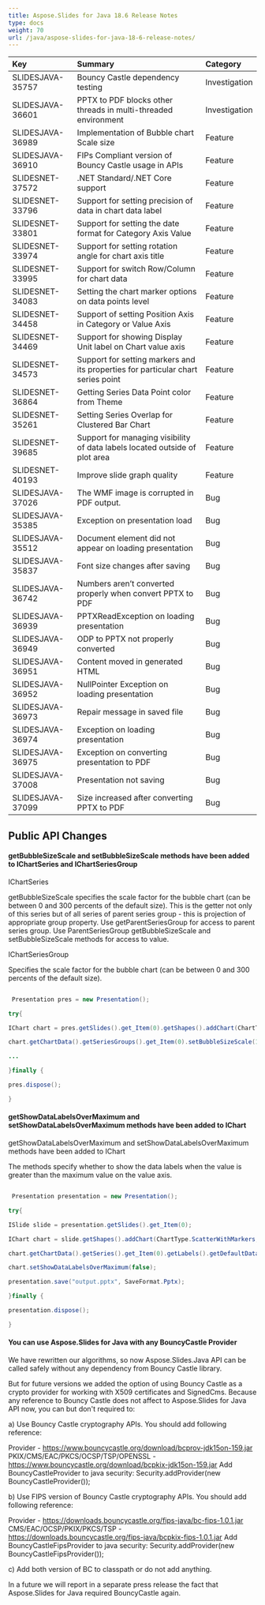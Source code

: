 ```yaml
---
title: Aspose.Slides for Java 18.6 Release Notes
type: docs
weight: 70
url: /java/aspose-slides-for-java-18-6-release-notes/
---
```


|**Key**|**Summary**|**Category**|
| :- | :- | :- |
|SLIDESJAVA-35757|Bouncy Castle dependency testing|Investigation|
|SLIDESJAVA-36601|PPTX to PDF blocks other threads in multi-threaded environment|Investigation|
|SLIDESJAVA-36989|Implementation of Bubble chart Scale size|Feature|
|SLIDESJAVA-36910|FIPs Compliant version of Bouncy Castle usage in APIs|Feature|
|SLIDESNET-37572|.NET Standard/.NET Core support|Feature|
|SLIDESNET-33796|Support for setting precision of data in chart data label|Feature|
|SLIDESNET-33801|Support for setting the date format for Category Axis Value|Feature|
|SLIDESNET-33974|Support for setting rotation angle for chart axis title|Feature|
|SLIDESNET-33995|Support for switch Row/Column for chart data|Feature|
|SLIDESNET-34083|Setting the chart marker options on data points level|Feature|
|SLIDESNET-34458|Support of setting Position Axis in Category or Value Axis|Feature|
|SLIDESNET-34469|Support for showing Display Unit label on Chart value axis|Feature|
|SLIDESNET-34573|Support for setting markers and its properties for particular chart series point|Feature|
|SLIDESNET-36864|Getting Series Data Point color from Theme|Feature|
|SLIDESNET-35261|Setting Series Overlap for Clustered Bar Chart|Feature|
|SLIDESNET-39685|Support for managing visibility of data labels located outside of plot area|Feature|
|SLIDESNET-40193|Improve slide graph quality|Feature|
|SLIDESJAVA-37026|The WMF image is corrupted in PDF output.|Bug|
|SLIDESJAVA-35385|Exception on presentation load|Bug|
|SLIDESJAVA-35512|Document element did not appear on loading presentation|Bug|
|SLIDESJAVA-35837|Font size changes after saving|Bug|
|SLIDESJAVA-36742|Numbers aren’t converted properly when convert PPTX to PDF|Bug|
|SLIDESJAVA-36939|PPTXReadException on loading presentation|Bug|
|SLIDESJAVA-36949|ODP to PPTX not properly converted|Bug|
|SLIDESJAVA-36951|Content moved in generated HTML|Bug|
|SLIDESJAVA-36952|NullPointer Exception on loading presentation|Bug|
|SLIDESJAVA-36973|Repair message in saved file|Bug|
|SLIDESJAVA-36974|Exception on loading presentation|Bug|
|SLIDESJAVA-36975|Exception on converting presentation to PDF|Bug|
|SLIDESJAVA-37008|Presentation not saving|Bug|
|SLIDESJAVA-37099|Size increased after converting PPTX to PDF|Bug|
## **Public API Changes**
#### **getBubbleSizeScale and setBubbleSizeScale methods have been added to IChartSeries and IChartSeriesGroup**
IChartSeries

getBubbleSizeScale specifies the scale factor for the bubble chart (can be between 0 and 300 percents of the default size). This is the getter not only of this series but of all series of parent series group - this is projection of appropriate group property. Use getParentSeriesGroup for access to parent series group. Use ParentSeriesGroup getBubbleSizeScale and setBubbleSizeScale methods for access to value.

IChartSeriesGroup

Specifies the scale factor for the bubble chart (can be between 0 and 300 percents of the default size).

``` java

 Presentation pres = new Presentation();

try{

IChart chart = pres.getSlides().get_Item(0).getShapes().addChart(ChartType.Bubble, 100, 100, 400, 300);

chart.getChartData().getSeriesGroups().get_Item(0).setBubbleSizeScale(150);

...

}finally {

pres.dispose();

}

```
#### **getShowDataLabelsOverMaximum and setShowDataLabelsOverMaximum methods have been added to IChart**
getShowDataLabelsOverMaximum and setShowDataLabelsOverMaximum methods have been added to IChart

The methods specify whether to show the data labels when the value is greater than the maximum value on the value axis.

``` java

 Presentation presentation = new Presentation();

try{

ISlide slide = presentation.getSlides().get_Item(0);

IChart chart = slide.getShapes().addChart(ChartType.ScatterWithMarkers, 20, 100, 600, 400);

chart.getChartData().getSeries().get_Item(0).getLabels().getDefaultDataLabelFormat().setShowValue(true);

chart.setShowDataLabelsOverMaximum(false);

presentation.save("output.pptx", SaveFormat.Pptx);

}finally {

presentation.dispose();

}

```
#### **You can use Aspose.Slides for Java with any BouncyCastle Provider**
We have rewritten our algorithms, so now Aspose.Slides.Java API can be called safely without any dependency from Bouncy Castle library.

But for future versions we added the option of using Bouncy Castle as a crypto provider for working with X509 certificates and SignedCms.
Because any reference to Bouncy Castle does not affect to Aspose.Slides for Java API now, you can but don't required to:

a) Use Bouncy Castle cryptography APIs.
You should add following reference:

Provider - <https://www.bouncycastle.org/download/bcprov-jdk15on-159.jar>
PKIX/CMS/EAC/PKCS/OCSP/TSP/OPENSSL - <https://www.bouncycastle.org/download/bcpkix-jdk15on-159.jar>
Add BouncyCastleProvider to java security:
Security.addProvider(new BouncyCastleProvider());

b) Use FIPS version of Bouncy Castle cryptography APIs.
You should add following reference:

Provider - <https://downloads.bouncycastle.org/fips-java/bc-fips-1.0.1.jar>
CMS/EAC/OCSP/PKIX/PKCS/TSP - <https://downloads.bouncycastle.org/fips-java/bcpkix-fips-1.0.1.jar>
Add BouncyCastleFipsProvider to java security:
Security.addProvider(new BouncyCastleFipsProvider());

c) Add both version of BC to classpath or do not add anything.

In a future we will report in a separate press release the fact that Aspose.Slides for Java required BouncyCastle again.

